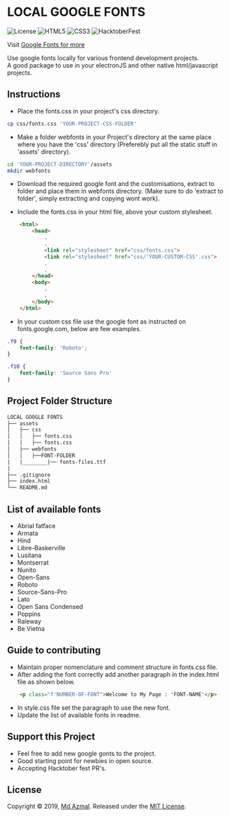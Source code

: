 # LOCAL GOOGLE FONTS
![License](https://img.shields.io/github/license/md-azmal/Local-Google-Fonts?style=for-the-badge)
![HTML5](https://img.shields.io/badge/HTML-5-orange?style=for-the-badge)
![CSS3](https://img.shields.io/badge/CSS-3-green?style=for-the-badge)
![HacktoberFest](https://img.shields.io/badge/HacktoberFest-2k19-blue?style=for-the-badge)

Visit [Google Fonts for more](https://fonts.google.com)

Use google fonts locally for various frontend development projects.   
A good package to use in your electronJS and other native html/javascript projects.

## Instructions

* Place the fonts.css in your project's css directory.

```bash 
cp css/fonts.css 'YOUR-PROJECT-CSS-FOLDER'
```
* Make a folder webfonts in your Project's directory at the same place where you have the 'css' directory
(Preferebly put all the static stuff in 'assets' directory).

```bash
cd 'YOUR-PROJECT-DIRECTORY'/assets
mkdir webfonts
```

* Download the required google font and the customisations, extract to folder and place them in webfonts directory. (Make sure to do 'extract to folder', simply extracting and copying wont work).

* Include the fonts.css in your html file, above your custom stylesheet.
```html
    <html>
        <head>
            .
            .
            <link rel="stylesheet" href="css/fonts.css">
            <link rel="stylesheet" href="css/'YOUR-CUSTOM-CSS'.css">
            .
            .
        </head>
        <body>
            .
            .
        </body>
    </html>
```

* In your custom css file use the google font as instructed on fonts.google.com, below are few examples.
```css
.f9 {
    font-family: 'Roboto';
}

.f10 {
    font-family: 'Source Sans Pro'
}
```

## Project Folder Structure

```bash
LOCAL GOOGLE FONTS
├── assets
│   ├── css
│   │   ├── fonts.css
|   |   ├── fonts.css
│   ├── webfonts
│   │   ├──FONT-FOLDER
|   |________|── fonts-files.ttf
|
├── .gitignore   
├── index.html
└── README.md
```

## List of available fonts 
* Abrial fatface
* Armata
* Hind
* Libre-Baskerville
* Lusitana
* Montserrat
* Nunito
* Open-Sans
* Roboto
* Source-Sans-Pro
* Lato
* Open Sans Condensed
* Poppins
* Raleway
* Be Vietna

## Guide to contributing
* Maintain proper nomenclature and comment structure in fonts.css file.
* After adding the font correctly add another paragraph in the index.html file as shown below.
```html
    <p class="f'NUMBER-OF-FONT">Welcome to My Page : 'FONT-NAME'</p>

```
* In style.css file set the paragraph to use the new font.
* Update the list of available fonts in readme.

## Support this Project
* Feel free to add new google gonts to the project.
* Good starting point for newbies in open source.
* Accepting Hacktober fest PR's.

## License
Copyright © 2019, [Md Azmal](https://github.com/md-azmal).
Released under the [MIT License](LICENSE).
